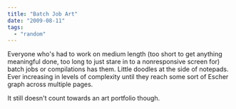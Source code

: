 ```yaml
---
title: "Batch Job Art"
date: "2009-08-11"
tags: 
  - "random"
---
```


Everyone who's had to work on medium length (too short to get anything meaningful done, too long to just stare in to a nonresponsive screen for) batch jobs or compilations has them. Little doodles at the side of notepads. Ever increasing in levels of complexity until they reach some sort of Escher graph across multiple pages.

It still doesn't count towards an art portfolio though.
